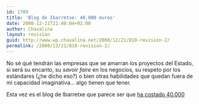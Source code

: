 ```yaml
---
id: 1709
title: 'Blog de Ibarretxe: 40.000 euros'
date: 2008-12-21T22:40:04+02:00
author: Chavalina
layout: revision
guid: http://www.wp.chavalina.net/2008/12/21/810-revision-2/
permalink: /2008/12/21/810-revision-2/
---
```

No sé qué tendrán las empresas que se amarran los proyectos del Estado, si será su encanto, su _savoir faire_ en los negocios, su respeto por los estándares (&iquest;he dicho eso?) o bien otras habilidades que quedan fuera de mi capacidad imaginativa… algo tienen que tener.

Esta vez es el blog de Ibarretxe que parece ser que <a href="http://www.elconfidencial.com/cache/2007/06/28/29_derroche_publico_ibarretxe_costado_40000_euros_pesar_utilizar.html" target="_blank">ha costado 40.000</p>